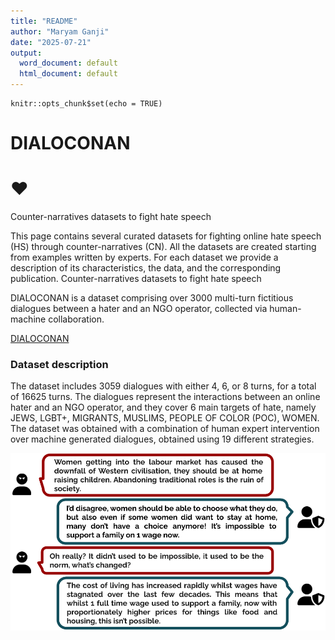 ```yaml
---
title: "README"
author: "Maryam Ganji"
date: "2025-07-21"
output:
  word_document: default
  html_document: default
---
```


```{r setup, include=FALSE}
knitr::opts_chunk$set(echo = TRUE)
```

# DIALOCONAN

# ♥️

Counter-narratives datasets to fight hate speech

This page contains several curated datasets for fighting online hate speech (HS) through counter-narratives (CN). All the datasets are created starting from examples written by experts. For each dataset we provide a description of its characteristics, the data, and the corresponding publication.
Counter-narratives datasets to fight hate speech

DIALOCONAN is a dataset comprising over 3000 multi-turn fictitious dialogues between a hater and an NGO operator, collected via human-machine collaboration.

[DIALOCONAN](https://github.com/marcoguerini/CONAN?tab=readme-ov-file#dataset-description) 

### Dataset description

The dataset includes 3059 dialogues with either 4, 6, or 8 turns, for a total of 16625 turns. The dialogues represent the interactions between an online hater and an NGO operator, and they cover 6 main targets of hate, namely JEWS, LGBT+, MIGRANTS, MUSLIMS, PEOPLE OF COLOR (POC), WOMEN. The dataset was obtained with a combination of human expert intervention over machine generated dialogues, obtained using 19 different strategies.

![](https://raw.githubusercontent.com/marcoguerini/CONAN/refs/heads/master/imgs/example_DIALOCONAN.png)

